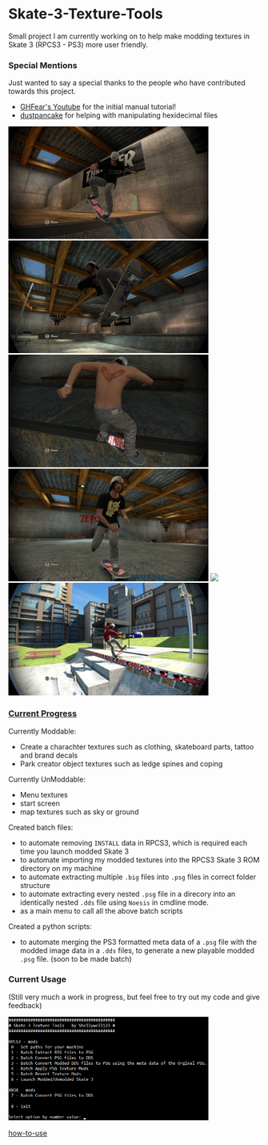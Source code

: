 # Skate-3-Texture-Tools

Small project I am currently working on to help make modding textures in Skate 3 (RPCS3 - PS3) more user friendly.

### Special Mentions
Just wanted to say a special thanks to the people who have contributed towards this project.
  - [GHFear's Youtube](https://www.youtube.com/watch?v=JG-TRIlTzpQ&ab_channel=GHFear) for the initial manual tutorial!
  - [dustpancake](https://github.com/dustpancake) for helping with manipulating hexidecimal files

<p float="left">
  <img src="docs/Images/Custom_Grip_RiseUp.png" width="400" />
  <img src="docs/Images/Custom_Deck_RiseUp.png" width="400" />
  <img src="docs/Images/Custom_Tattoo_RiseUp.png" width="400" />
  <img src="docs/Images/Custom_TShirt_RiseUp.png" width="400" />
  <img src="docs/Images/Custom_TeamLogo_RiseUp.png" width="400" />
  <img src="docs/Images/Custom_Coping_RiseUp.png" width="400" />

</p>

### [Current Progress](https://github.com/Shellywell123/Skate-3-Texture-Tools/blob/main/docs/current-progress.md)

Currently Moddable:
 - Create a charachter textures such as clothing, skateboard parts, tattoo and brand decals
 - Park creator object textures such as ledge spines and coping

Currently UnModdable:
 - Menu textures
 - start screen
 - map textures such as sky or ground


Created batch files:
 - to automate removing `INSTALL` data in RPCS3, which is required each time you launch modded Skate 3
 - to automate importing my modded textures into the RPCS3 Skate 3 ROM directory on my machine
 - to automate extracting multiple `.big` files into `.psg` files in correct folder structure
 - to automate extracting every nested `.psg` file in a direcory into an identically nested `.dds` file using `Noesis` in cmdline mode.
 - as a main menu to call all the above batch scripts
 
Created a python scripts:
- to automate merging the PS3 formatted meta data of a `.psg` file with the modded image data in a `.dds` files, to generate a new playable modded `.psg` file. (soon to be made batch)

### Current Usage
(Still very much a work in progress, but feel free to try out my code and give feedback)
<p float="left">
  <img src="docs/Images/RUN.png" width="400" />
</p>


[how-to-use](https://github.com/Shellywell123/Skate-3-Texture-Tools/blob/main/docs/how-to-use.md)